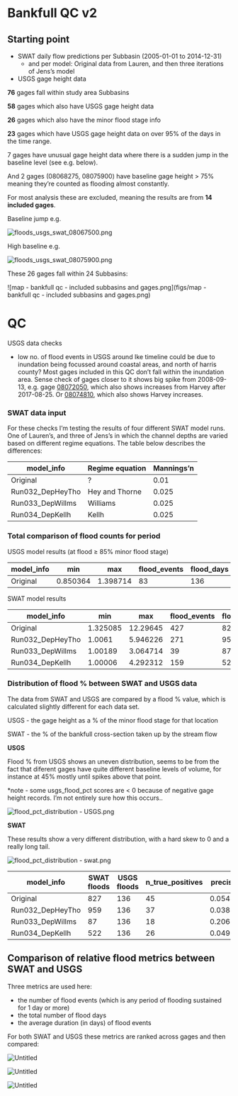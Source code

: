 # Bankfull QC v2

## Starting point

- SWAT daily flow predictions per Subbasin (2005-01-01 to 2014-12-31)
    - and per model: Original data from Lauren, and then three iterations of Jens’s model
- USGS gage height data

**76** gages fall within study area Subbasins

**58** gages which also have USGS gage height data

**26** gages which also have the minor flood stage info

******23****** gages which have USGS gage height data on over 95% of the days in the time range.

7 gages have unusual gage height data where there is a sudden jump in the baseline level (see e.g. below).

And 2 gages (08068275, 08075900) have baseline gage height > 75% meaning they’re counted as flooding almost constantly.

For most analysis these are excluded, meaning the results are from **14 included gages**.

Baseline jump e.g.

![floods_usgs_swat_08067500.png](figs/usgs_swat_comp_v2/floods_usgs_swat_08067500.png)

High baseline e.g.

![floods_usgs_swat_08075900.png](figs/usgs_swat_comp_v2/floods_usgs_swat_08075900.png)

These 26 gages fall within 24 Subbasins:

![map - bankfull qc - included subbasins and gages.png](figs/map - bankfull qc - included subbasins and gages.png)

# QC

USGS data checks

- low no. of flood events in USGS around Ike timeline could be due to inundation being focussed around coastal areas, and north of harris county? Most gages included in this QC don’t fall within the inundation area. Sense check of gages closer to it shows big spike from 2008-09-13, e.g. gage [08072050](https://nwis.waterdata.usgs.gov/nwis/uv?cb_00065=on&format=rdb&site_no=08072050&period=&begin_date=2008-09-01&end_date=2014-12-31), which also shows increases from Harvey after 2017-08-25.  Or [08074810](https://nwis.waterdata.usgs.gov/nwis/uv?cb_00065=on&format=rdb&site_no=08074810&period=&begin_date=2008-09-01&end_date=2017-12-31), which also shows Harvey increases.

### SWAT data input

For these checks I’m testing the results of four different SWAT model runs. One of Lauren’s, and three of Jens’s in which the channel depths are varied based on different regime equations. The table below describes the differences:

| model_info | Regime equation | Mannings’n |
| --- | --- | --- |
| Original | ? | 0.01 |
| Run032_DepHeyTho | Hey and Thorne | 0.025 |
| Run033_DepWillms | Williams | 0.025 |
| Run034_DepKellh | Kellh | 0.025 |

### **Total comparison of flood counts for period**

USGS model results (at flood ≥ 85% minor flood stage)

| model_info | min | max | flood_events | flood_days |
| --- | --- | --- | --- | --- |
| Original | 0.850364 | 1.398714 | 83 | 136 |

SWAT model results

| model_info | min | max | flood_events | flood_days |
| --- | --- | --- | --- | --- |
| Original | 1.325085 | 12.29645 | 427 | 827 |
| Run032_DepHeyTho | 1.0061 | 5.946226 | 271 | 959 |
| Run033_DepWillms | 1.00189 | 3.064714 | 39 | 87 |
| Run034_DepKellh | 1.00006 | 4.292312 | 159 | 522 |

### **********Distribution of flood % between SWAT and USGS data**********

The data from SWAT and USGS are compared by a flood % value, which is calculated slightly different for each data set.

USGS - the gage height as a % of the minor flood stage for that location

SWAT - the % of the bankfull cross-section taken up by the stream flow

********USGS********

Flood % from USGS shows an uneven distribution, seems to be from the fact that diferent gages have quite different baseline levels of volume, for instance at 45% mostly until spikes above that point.

*note - some usgs_flood_pct scores are < 0 because of negative gage height records. I’m not entirely sure how this occurs..

![flood_pct_distribution - USGS.png](figs/flood_pct_distribution%20-%20USGS.png)

********SWAT********

These results show a very different distribution, with a hard skew to 0 and a really long tail.

![flood_pct_distribution - swat.png](figs/flood_pct_distribution%20-%20swat.png)

| model_info | SWAT floods | USGS floods | n_true_positives | precision | recall | mean_flood_pct | mean_flood_pct_at_SWAT_predict |
| --- | --- | --- | --- | --- | --- | --- | --- |
| Original | 827 | 136 | 45 | 0.054414 | 0.330882 | 0.348572 | 0.469458 |
| Run032_DepHeyTho | 959 | 136 | 37 | 0.038582 | 0.272059 | 0.34914 | 0.423909 |
| Run033_DepWillms | 87 | 136 | 18 | 0.206897 | 0.132353 | 0.349091 | 0.59799 |
| Run034_DepKellh | 522 | 136 | 26 | 0.049808 | 0.191176 | 0.349116 | 0.441842 |

## Comparison of relative flood metrics between SWAT and USGS

Three metrics are used here:

- the number of flood events (which is any period of flooding sustained for 1 day or more)
- the total number of flood days
- the average duration (in days) of flood events

For both SWAT and USGS these metrics are ranked across gages and then compared:

![Untitled](figs/rank_metrics/n_flood_events.png)

![Untitled](figs/rank_metrics/mean_duration.png)

![Untitled](figs/rank_metrics/n_flood_days.png)

